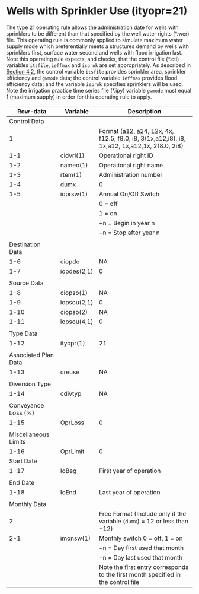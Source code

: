 # Wells with Sprinkler Use (ityopr=21) #

The type 21 operating rule allows the administration date for wells with sprinklers to be different than that specified by the well water 
rights (\*.wer) file. This operating rule is commonly applied to simulate maximum water supply mode which preferentially meets a structures 
demand by wells with sprinklers first, surface water second and wells with flood irrigation last. Note this operating rule expects, and checks, 
that the control file (\*.ctl) variables `itsfile`, `ieffmax` and `isprnk` are set appropriately. As described in [Section 4.2](../InputDescription/42.md), the control variable 
`itsfile` provides sprinkler area, sprinkler efficiency and `gwmode` data; the control variable `ieffmax` provides flood efficiency data; and the 
variable `isprnk` specifies sprinklers will be used. Note the irrigation practice time series file (\*.ipy) variable `gwmode` must equal 1 
(maximum supply) in order for this operating rule to apply.

| Row-data							| Variable						| Description 								|				
| ------------------				| --------------------			| --------									|
| Control Data						| 								| 											|
| 1 								| 								| Format (a12, a24, 12x, 4x, f12.5, f8.0, i8, 3(1x,a12,i8), i8, 1x,a12, 1x,a12,1x, 2f8.0, 2i8)
| 1-1								| cidvri(1)						| Operational right ID
| 1-2								| nameo(1)						| Operational right name
| 1-3								| rtem(1)						| Administration number
| 1-4								| dumx							| 0
| 1-5								| ioprsw(1)						| Annual On/Off Switch
| 									| 								| 0 = off 
| 									| 								| 1 = on
| 									| 								| +n = Begin in year n
| 									| 								| -n = Stop after year n
| | | |
| Destination Data | | |
| 1-6								| ciopde						| NA
| 1-7								| iopdes(2,1)					| 0
| | | |
| Source Data | | |
| 1-8								| ciopso(1)						| NA
| 1-9								| iopsou(2,1)					| 0
| 1-10								| ciopso(2)						| NA
| 1-11 								| iopsou(4,1)					| 0
| | | |
| Type Data | | |
| 1-12								| ityopr(1) 					| 21
| | | |
| Associated Plan Data | | |
| 1-13								| creuse						| NA
| | | |
| Diversion Type | | |
| 1-14								| cdivtyp						| NA
| | | |
| Conveyance Loss (%) | | |
| 1-15								| OprLoss						| 0
| | | |
| Miscellaneous Limits | | |
| 1-16								| OprLimit						| 0
| Start Date | | |
| 1-17								| IoBeg							| First year of operation
| | | | 
| End Date | | |
| 1-18								| IoEnd							| Last year of operation
| | | |
| Monthly Data | | |
| 2 								| 								| Free Format (Include only if the variable (`dumx`) = 12 or less than -12)
| 2-1								| imonsw(1)						| Monthly switch 0 = off, 1 = on
| 									| 								| +n = Day first used that month
| 									| 								| -n = Day last used that month
| 									| 								| Note the first entry corresponds to the first month specified in the control file
